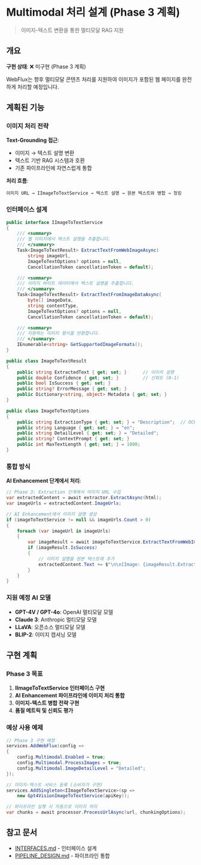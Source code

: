 # Multimodal 처리 설계 (Phase 3 계획)

> 이미지-텍스트 변환을 통한 멀티모달 RAG 지원

## 개요

**구현 상태**: ❌ 미구현 (Phase 3 계획)

WebFlux는 향후 멀티모달 콘텐츠 처리를 지원하여 이미지가 포함된 웹 페이지를 완전하게 처리할 예정입니다.

## 계획된 기능

### 이미지 처리 전략

**Text-Grounding 접근**:
- 이미지 → 텍스트 설명 변환
- 텍스트 기반 RAG 시스템과 호환
- 기존 파이프라인에 자연스럽게 통합

**처리 흐름**:
```
이미지 URL → IImageToTextService → 텍스트 설명 → 원본 텍스트와 병합 → 청킹
```

### 인터페이스 설계

```csharp
public interface IImageToTextService
{
    /// <summary>
    /// 웹 이미지에서 텍스트 설명을 추출합니다.
    /// </summary>
    Task<ImageToTextResult> ExtractTextFromWebImageAsync(
        string imageUrl,
        ImageToTextOptions? options = null,
        CancellationToken cancellationToken = default);

    /// <summary>
    /// 이미지 바이트 데이터에서 텍스트 설명을 추출합니다.
    /// </summary>
    Task<ImageToTextResult> ExtractTextFromImageDataAsync(
        byte[] imageData,
        string contentType,
        ImageToTextOptions? options = null,
        CancellationToken cancellationToken = default);

    /// <summary>
    /// 지원하는 이미지 형식을 반환합니다.
    /// </summary>
    IEnumerable<string> GetSupportedImageFormats();
}

public class ImageToTextResult
{
    public string ExtractedText { get; set; }      // 이미지 설명
    public double Confidence { get; set; }         // 신뢰도 (0-1)
    public bool IsSuccess { get; set; }
    public string? ErrorMessage { get; set; }
    public Dictionary<string, object> Metadata { get; set; }
}

public class ImageToTextOptions
{
    public string ExtractionType { get; set; } = "Description";  // OCR, Description, Detailed
    public string Language { get; set; } = "en";
    public string DetailLevel { get; set; } = "Detailed";
    public string? ContextPrompt { get; set; }
    public int MaxTextLength { get; set; } = 1000;
}
```

### 통합 방식

**AI Enhancement 단계에서 처리**:
```csharp
// Phase 3: Extraction 단계에서 이미지 URL 수집
var extractedContent = await extractor.ExtractAsync(html);
var imageUrls = extractedContent.ImageUrls;

// AI Enhancement에서 이미지 설명 생성
if (imageToTextService != null && imageUrls.Count > 0)
{
    foreach (var imageUrl in imageUrls)
    {
        var imageResult = await imageToTextService.ExtractTextFromWebImageAsync(imageUrl);
        if (imageResult.IsSuccess)
        {
            // 이미지 설명을 원본 텍스트에 추가
            extractedContent.Text += $"\n\n[Image: {imageResult.ExtractedText}]";
        }
    }
}
```

### 지원 예정 AI 모델

- **GPT-4V / GPT-4o**: OpenAI 멀티모달 모델
- **Claude 3**: Anthropic 멀티모달 모델
- **LLaVA**: 오픈소스 멀티모달 모델
- **BLIP-2**: 이미지 캡셔닝 모델

## 구현 계획

### Phase 3 목표

1. **IImageToTextService 인터페이스 구현**
2. **AI Enhancement 파이프라인에 이미지 처리 통합**
3. **이미지-텍스트 병합 전략 구현**
4. **품질 메트릭 및 신뢰도 평가**

### 예상 사용 예제

```csharp
// Phase 3 구현 예정
services.AddWebFlux(config =>
{
    config.Multimodal.Enabled = true;
    config.Multimodal.ProcessImages = true;
    config.Multimodal.ImageDetailLevel = "Detailed";
});

// 이미지-텍스트 서비스 등록 (소비자가 구현)
services.AddSingleton<IImageToTextService>(sp =>
    new Gpt4VisionImageToTextService(apiKey));

// 파이프라인 실행 시 자동으로 이미지 처리
var chunks = await processor.ProcessUrlAsync(url, chunkingOptions);
```

## 참고 문서

- [INTERFACES.md](./INTERFACES.md) - 인터페이스 설계
- [PIPELINE_DESIGN.md](./PIPELINE_DESIGN.md) - 파이프라인 통합
